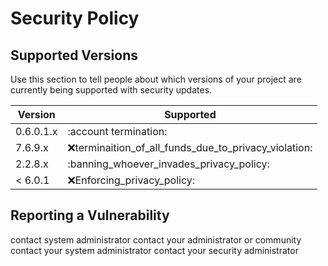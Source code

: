 # Security Policy

## Supported Versions

Use this section to tell people about which versions of your project are
currently being supported with security updates.

| Version | Supported          |
| ------- | ------------------ |
| 0.6.0.1.x   | :account termination: |
| 7.6.9.x   | :x:terminaition_of_all_funds_due_to_privacy_violation:              |
| 2.2.8.x   | :banning_whoever_invades_privacy_policy: |
| < 6.0.1| :x:Enforcing_privacy_policy:|          |

## Reporting a Vulnerability

contact system administrator
contact your administrator or community
contact your system administrator
contact your security administrator
